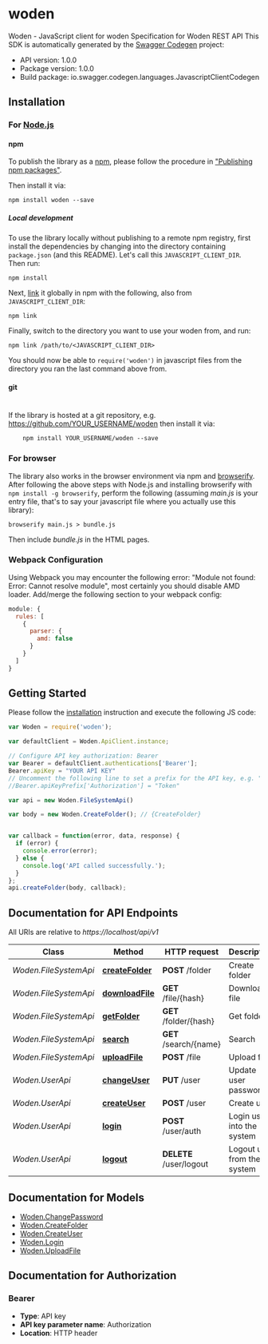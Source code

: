 # woden

Woden - JavaScript client for woden
Specification for Woden REST API
This SDK is automatically generated by the [Swagger Codegen](https://github.com/swagger-api/swagger-codegen) project:

- API version: 1.0.0
- Package version: 1.0.0
- Build package: io.swagger.codegen.languages.JavascriptClientCodegen

## Installation

### For [Node.js](https://nodejs.org/)

#### npm

To publish the library as a [npm](https://www.npmjs.com/),
please follow the procedure in ["Publishing npm packages"](https://docs.npmjs.com/getting-started/publishing-npm-packages).

Then install it via:

```shell
npm install woden --save
```

##### Local development

To use the library locally without publishing to a remote npm registry, first install the dependencies by changing 
into the directory containing `package.json` (and this README). Let's call this `JAVASCRIPT_CLIENT_DIR`. Then run:

```shell
npm install
```

Next, [link](https://docs.npmjs.com/cli/link) it globally in npm with the following, also from `JAVASCRIPT_CLIENT_DIR`:

```shell
npm link
```

Finally, switch to the directory you want to use your woden from, and run:

```shell
npm link /path/to/<JAVASCRIPT_CLIENT_DIR>
```

You should now be able to `require('woden')` in javascript files from the directory you ran the last 
command above from.

#### git
#
If the library is hosted at a git repository, e.g.
https://github.com/YOUR_USERNAME/woden
then install it via:

```shell
    npm install YOUR_USERNAME/woden --save
```

### For browser

The library also works in the browser environment via npm and [browserify](http://browserify.org/). After following
the above steps with Node.js and installing browserify with `npm install -g browserify`,
perform the following (assuming *main.js* is your entry file, that's to say your javascript file where you actually 
use this library):

```shell
browserify main.js > bundle.js
```

Then include *bundle.js* in the HTML pages.

### Webpack Configuration

Using Webpack you may encounter the following error: "Module not found: Error:
Cannot resolve module", most certainly you should disable AMD loader. Add/merge
the following section to your webpack config:

```javascript
module: {
  rules: [
    {
      parser: {
        amd: false
      }
    }
  ]
}
```

## Getting Started

Please follow the [installation](#installation) instruction and execute the following JS code:

```javascript
var Woden = require('woden');

var defaultClient = Woden.ApiClient.instance;

// Configure API key authorization: Bearer
var Bearer = defaultClient.authentications['Bearer'];
Bearer.apiKey = "YOUR API KEY"
// Uncomment the following line to set a prefix for the API key, e.g. "Token" (defaults to null)
//Bearer.apiKeyPrefix['Authorization'] = "Token"

var api = new Woden.FileSystemApi()

var body = new Woden.CreateFolder(); // {CreateFolder} 


var callback = function(error, data, response) {
  if (error) {
    console.error(error);
  } else {
    console.log('API called successfully.');
  }
};
api.createFolder(body, callback);

```

## Documentation for API Endpoints

All URIs are relative to *https://localhost/api/v1*

Class | Method | HTTP request | Description
------------ | ------------- | ------------- | -------------
*Woden.FileSystemApi* | [**createFolder**](docs/FileSystemApi.md#createFolder) | **POST** /folder | Create folder
*Woden.FileSystemApi* | [**downloadFile**](docs/FileSystemApi.md#downloadFile) | **GET** /file/{hash} | Download file
*Woden.FileSystemApi* | [**getFolder**](docs/FileSystemApi.md#getFolder) | **GET** /folder/{hash} | Get folder
*Woden.FileSystemApi* | [**search**](docs/FileSystemApi.md#search) | **GET** /search/{name} | Search
*Woden.FileSystemApi* | [**uploadFile**](docs/FileSystemApi.md#uploadFile) | **POST** /file | Upload file
*Woden.UserApi* | [**changeUser**](docs/UserApi.md#changeUser) | **PUT** /user | Update user password
*Woden.UserApi* | [**createUser**](docs/UserApi.md#createUser) | **POST** /user | Create user
*Woden.UserApi* | [**login**](docs/UserApi.md#login) | **POST** /user/auth | Login user into the system
*Woden.UserApi* | [**logout**](docs/UserApi.md#logout) | **DELETE** /user/logout | Logout user from the system


## Documentation for Models

 - [Woden.ChangePassword](docs/ChangePassword.md)
 - [Woden.CreateFolder](docs/CreateFolder.md)
 - [Woden.CreateUser](docs/CreateUser.md)
 - [Woden.Login](docs/Login.md)
 - [Woden.UploadFile](docs/UploadFile.md)


## Documentation for Authorization


### Bearer

- **Type**: API key
- **API key parameter name**: Authorization
- **Location**: HTTP header

